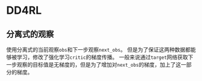 # DD4RL

## 分离式的观察
使用分离式的当前观察`obs`和下一步观察`next_obs`。
但是为了保证这两种数据都能够被学习，修改了强化学习`critic`的梯度传播。
一般来说通过`target`网络获取下一步观察的目标值是无梯度的，但是为了增加对`next_obs`的梯度，加上了这一部分的梯度。